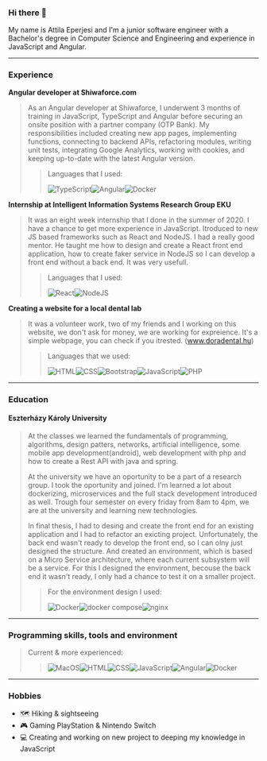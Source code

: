 ### Hi there 👋

My name is Attila Eperjesi and I'm a junior software engineer with a Bachelor's degree in Computer Science and Engineering and experience in JavaScript and Angular.

---

### Experience

**Angular developer at Shiwaforce.com**
> As an Angular developer at Shiwaforce, I underwent 3 months of training in JavaScript, TypeScript and Angular before securing an onsite position with a partner company (OTP Bank). My responsibilities included creating new app pages, implementing functions, connecting to backend APIs, refactoring modules, writing unit tests, integrating Google Analytics, working with cookies, and keeping up-to-date with the latest Angular version.
>> Languages that I used:
>> 
>><img alt="TypeScript" src="https://img.shields.io/badge/TypeScript-blue?&style=for-the-badge" /><img alt="Angular" src="https://img.shields.io/badge/Angular-20232A?style=for-the-badge&logo=angular&logoColor=red" /><img alt="Docker" src="https://img.shields.io/badge/Docker-0078D6?style=for-the-badge" />

**Internship at Intelligent Information Systems Research Group EKU**
> It was an eight week internship that I done in the summer of 2020. I have a chance to get more experience in JavaScript. Itroduced to new JS based frameworks such as React and NodeJS. I had a really good mentor. He taught me how to design and create a React front end application, how to create faker service in NodeJS so I can develop a front end without a back end. It was very usefull.
>> Languages that I used:
>> 
>><img alt="React" src="https://img.shields.io/badge/React-20232A?style=for-the-badge&logo=react&logoColor=61DAFB" /><img alt="NodeJS" src="https://img.shields.io/badge/Node.js-43853D?style=for-the-badge&logo=node.js&logoColor=white" />

**Creating a website for a local dental lab**
> It was a volunteer work, two of my friends and I working on this website, we don't ask for money, we are working for expreience.
It's a simple webpage, you can check if you itrested. (www.doradental.hu)
>> Languages that we used:
>> 
>> <img alt="HTML" src="https://img.shields.io/badge/HTML-239120?style=for-the-badge&logo=html5&logoColor=white" /><img alt="CSS" src="https://img.shields.io/badge/CSS-239120?&style=for-the-badge&logo=css3&logoColor=white" /><img alt="Bootstrap" src="https://img.shields.io/badge/Bootstrap-563D7C?style=for-the-badge&logo=bootstrap&logoColor=white" /><img alt="JavaScript" src="https://img.shields.io/badge/JavaScript-F7DF1E?logo=JavaScript&logoColor=black&style=for-the-badge" /><img alt="PHP" src="https://img.shields.io/badge/PHP-777BB4?logo=PHP&logoColor=white&style=for-the-badge" />

---

### Education

#### Eszterházy Károly University
> At the classes we learned the fundamentals of programming, algorithms, design patters, networks, artificial intelligence, some mobile app development(android), web development with php and how to create a Rest API with java and spring.
> 
> At the university we have an oportunity to be a part of a research group. I took the oportunity and joined. I'm learned a lot about dockerizing, microservices and the full stack development introduced as well. Trough four semester on every friday from 8am to 4pm, we are at the university and learning new technologies.
>
> In final thesis, I had to desing and create the front end for an existing application and I had to refactor an exicting project. Unfortunately, the back end wasn't ready to develop the front end, so I can olny just designed the structure. And created an environment, which is based on a Micro Service architecture, where each current subsystem will be a service. For this I designed the environment, becouse the back end it wasn't ready, I only had a chance to test it on a smaller project. 
>> For the environment design I used: 
>> 
>> <img alt="Docker" src="https://img.shields.io/badge/Docker-0078D6?style=for-the-badge" /><img alt="docker compose" src="https://img.shields.io/badge/docker compose-0078D6?style=for-the-badge" /><img alt="nginx" src="https://img.shields.io/badge/nginx-43853D?style=for-the-badge&logo=node.js&logoColor=white" />

---

### Programming skills, tools and environment
> Current & more experienced:
>><img alt="MacOS" src="https://img.shields.io/badge/MacOS-000000?style=for-the-badge&logo=macos&logoColor=white" /><img alt="HTML" src="https://img.shields.io/badge/HTML-239120?style=for-the-badge&logo=html5&logoColor=white" /><img alt="CSS" src="https://img.shields.io/badge/CSS-239120?&style=for-the-badge&logo=css3&logoColor=white" /><img alt="JavaScript" src="https://img.shields.io/badge/JavaScript-F7DF1E?logo=JavaScript&logoColor=black&style=for-the-badge" /><img alt="Angular" src="https://img.shields.io/badge/Angular-20232A?style=for-the-badge&logo=angular&logoColor=red" /><img alt="Docker" src="https://img.shields.io/badge/Docker-0078D6?style=for-the-badge" />
---

### Hobbies

 - :world_map: Hiking & sightseeing
 - :video_game: Gaming PlayStation & Nintendo Switch
 - :computer: Creating and working on new project to deeping my knowledge in JavaScript
<!--
**eperatis/eperatis** is a ✨ _special_ ✨ repository because its `README.md` (this file) appears on your GitHub profile.

Here are some ideas to get you started:

- 🔭 I’m currently working on ...
- 🌱 I’m currently learning ...
- 👯 I’m looking to collaborate on ...
- 🤔 I’m looking for help with ...
- 💬 Ask me about ...
- 📫 How to reach me: ...
- 😄 Pronouns: ...
- ⚡ Fun fact: ...
-->
